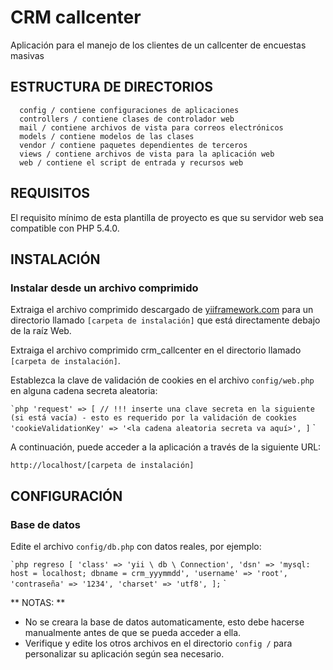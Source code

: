 

CRM callcenter
============================

Aplicación para el manejo de los clientes de un callcenter de encuestas masivas


ESTRUCTURA DE DIRECTORIOS
-------------------

      config / contiene configuraciones de aplicaciones
      controllers / contiene clases de controlador web
      mail / contiene archivos de vista para correos electrónicos
      models / contiene modelos de las clases
      vendor / contiene paquetes dependientes de terceros 
      views / contiene archivos de vista para la aplicación web
      web / contiene el script de entrada y recursos web


REQUISITOS
------------

El requisito mínimo de esta plantilla de proyecto es que su servidor web sea compatible con PHP 5.4.0.




INSTALACIÓN
------------

### Instalar desde un archivo comprimido

Extraiga el archivo comprimido descargado de [yiiframework.com](http://www.yiiframework.com/download/) para un directorio llamado `[carpeta de instalación]` que está directamente debajo de la raíz Web.

Extraiga el archivo comprimido crm_callcenter en el directorio llamado `[carpeta de instalación]`.

Establezca la clave de validación de cookies en el archivo `config/web.php` en alguna cadena secreta aleatoria:

`` `php
'request' => [
    // !!! inserte una clave secreta en la siguiente (si está vacía) - esto es requerido por la validación de cookies
   'cookieValidationKey' => '<la cadena aleatoria secreta va aquí>',
]
`` `

A continuación, puede acceder a la aplicación a través de la siguiente URL:

~~~
http://localhost/[carpeta de instalación]
~~~



CONFIGURACIÓN
-------------

### Base de datos

Edite el archivo `config/db.php` con datos reales, por ejemplo:

`` `php
regreso [
    'class' => 'yii \ db \ Connection',
    'dsn' => 'mysql: host = localhost; dbname = crm_yyymmdd',
    'username' => 'root',
    'contraseña' => '1234',
    'charset' => 'utf8',
];
`` `

** NOTAS: **
- No se creara la base de datos automaticamente, esto debe hacerse manualmente antes de que se pueda acceder a ella.
- Verifique y edite los otros archivos en el directorio `config /` para personalizar su aplicación según sea necesario.
